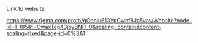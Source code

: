 Link to website


https://www.figma.com/proto/gGbniu613YpGwnf8Ja5vav/Website?node-id=1-185&t=OwaxTcg43jbyBNFI-0&scaling=contain&content-scaling=fixed&page-id=0%3A1

